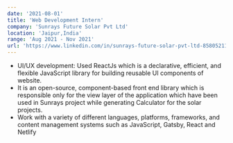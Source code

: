 ```yaml
---
date: '2021-08-01'
title: 'Web Development Intern'
company: 'Sunrays Future Solar Pvt Ltd'
location: 'Jaipur,India'
range: 'Aug 2021 - Nov 2021'
url: 'https://www.linkedin.com/in/sunrays-future-solar-pvt-ltd-858052111/'
---
```


- UI/UX development: Used ReactJs which is a declarative, efficient, and flexible JavaScript library for building reusable UI components of website.
- It is an open-source, component-based front end library which is responsible only for the view layer of the application which have been used in Sunrays project while generating Calculator for the solar projects.
- Work with a variety of different languages, platforms, frameworks, and content management systems such as JavaScript, Gatsby, React and Netlify
